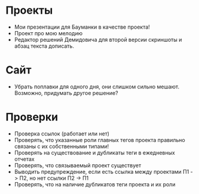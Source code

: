 # Проекты

* Мои презентации для Бауманки в качестве проекта!
* Проект про мою мелодию
* Редактор решений Демидовича для второй версии скриншоты и абзац текста дописать.

# Сайт

* Убрать поплавки для одного дня, они слишком сильно мешают. Возможно, придумать другое решение?

# Проверки

* Проверка ссылок (работает или нет)
* Проверять, что указанные роли главных тегов проекта правильно связаны с их собственными типами!
* Проверять на существование и дубликаты теги в ежедневных отчетах
* Проверять, что связываемый проект существует
* Выводить предупреждение, если есть ссылка между проектами П1 -> П2, но нет ссылки П2 -> П1
* Проверять, что на наличие дубликатов теги проекта и их роли